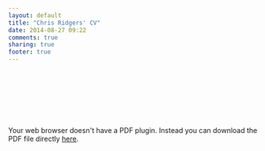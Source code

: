 ```yaml
---
layout: default
title: "Chris Ridgers' CV"
date: 2014-08-27 09:22
comments: true
sharing: true
footer: true
---
```

<object data="/assets/cv_10.pdf" width=100% height=800>
<p style="margin-top:128px;">Your web browser doesn't have a PDF plugin.  Instead you can download the PDF 
file directly <a href="/assets/cv_10.pdf">here</a>.</p>
</object>
